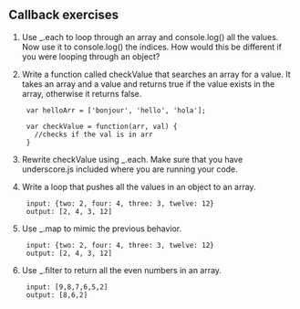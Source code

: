## Callback exercises

1. Use _.each to loop through an array and console.log() all the values. Now use it to console.log() the indices. How would this be different if you were looping through an object?

2. Write a function called checkValue that searches an array for a value. It takes an array and a value and returns true if the value exists in the array, otherwise it returns false.

		var helloArr = ['bonjour', 'hello', 'hola'];

		var checkValue = function(arr, val) {
		  //checks if the val is in arr
		}

3. Rewrite checkValue using _.each. Make sure that you have underscore.js included where you are running your code.

4. Write a loop that pushes all the values in an object to an array.

		input: {two: 2, four: 4, three: 3, twelve: 12}
		output: [2, 4, 3, 12]

5. Use _.map to mimic the previous behavior.

		input: {two: 2, four: 4, three: 3, twelve: 12}
		output: [2, 4, 3, 12]
6. Use _.filter to return all the even numbers in an array.

		input: [9,8,7,6,5,2]
		output: [8,6,2]
